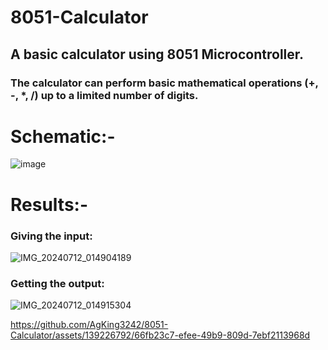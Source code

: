 # 8051-Calculator
## A basic calculator using 8051 Microcontroller.
### The calculator can perform basic mathematical operations (+, -, *, /) up to a limited number of digits.

# Schematic:- 

![image](https://github.com/AgKing3242/8051-Calculator/assets/139226792/59995e38-a2ba-4cdc-b414-9513cb9e665d)

# Results:-

### Giving the input:

![IMG_20240712_014904189](https://github.com/AgKing3242/8051-Calculator/assets/139226792/662a6f16-f5fa-430f-8dd1-4667c70f7c75)

### Getting the output: 

![IMG_20240712_014915304](https://github.com/AgKing3242/8051-Calculator/assets/139226792/c92a25cf-9fa9-4445-acce-0ea2ce2f0731)

https://github.com/AgKing3242/8051-Calculator/assets/139226792/66fb23c7-efee-49b9-809d-7ebf2113968d

